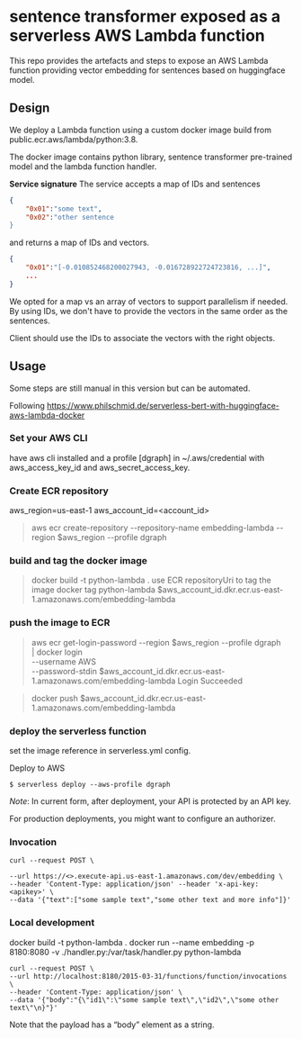 <!--
title: 'AWS Simple HTTP Endpoint example in Python'
description: 'This template demonstrates how to make a simple HTTP API with Python running on AWS Lambda and API Gateway using the Serverless'
-->

# sentence transformer exposed as a serverless AWS Lambda function

This repo provides the artefacts and steps to expose an AWS Lambda function providing vector embedding for sentences based on huggingface model.


## Design
We deploy a Lambda function using a custom docker image build from public.ecr.aws/lambda/python:3.8.

The docker image contains python library, sentence transformer pre-trained model and the lambda function handler.

**Service signature**
The service accepts a map of IDs and sentences
```json
{
    "0x01":"some text",
    "0x02":"other sentence
}
```
and returns a map of IDs and vectors.
```json
{
    "0x01":"[-0.010852468200027943, -0.016728922724723816, ...]",
    ...
}
```

We opted for a map vs an array of vectors to support parallelism if needed.
By using IDs, we don't have to provide the vectors in the same order as the sentences.

Client should use the IDs to associate the vectors with the right objects.


## Usage
Some steps are still manual in this version but can be automated.


Following https://www.philschmid.de/serverless-bert-with-huggingface-aws-lambda-docker
### Set your AWS CLI 
have aws cli installed and a profile [dgraph] in ~/.aws/credential with aws_access_key_id and aws_secret_access_key.

### Create ECR repository
aws_region=us-east-1
aws_account_id=<account_id>

> aws ecr create-repository --repository-name embedding-lambda --region $aws_region --profile dgraph
### build and tag the docker image
> docker build -t python-lambda .
use ECR repositoryUri to tag the image
> docker tag python-lambda $aws_account_id.dkr.ecr.us-east-1.amazonaws.com/embedding-lambda

### push the image to ECR
> aws ecr get-login-password --region $aws_region --profile dgraph\
| docker login \
    --username AWS \
    --password-stdin $aws_account_id.dkr.ecr.us-east-1.amazonaws.com/embedding-lambda
Login Succeeded

> docker push $aws_account_id.dkr.ecr.us-east-1.amazonaws.com/embedding-lambda

### deploy the serverless function
set the image reference in serverless.yml config.

Deploy to AWS
```
$ serverless deploy --aws-profile dgraph
```



_Note_: In current form, after deployment, your API is protected by an API key. 

For production deployments, you might want to configure an authorizer.

### Invocation
```
curl --request POST \

--url https://<>.execute-api.us-east-1.amazonaws.com/dev/embedding \
--header 'Content-Type: application/json' --header 'x-api-key: <apikey>' \
--data '{"text":["some sample text","some other text and more info"]}'
```


### Local development

docker build -t python-lambda .
docker run --name embedding -p 8180:8080  -v ./handler.py:/var/task/handler.py   python-lambda

```
curl --request POST \
--url http://localhost:8180/2015-03-31/functions/function/invocations \
--header 'Content-Type: application/json' \
--data '{"body":"{\"id1\":\"some sample text\",\"id2\",\"some other text\"\n}"}'
```

Note that the payload has a “body” element as a string.

